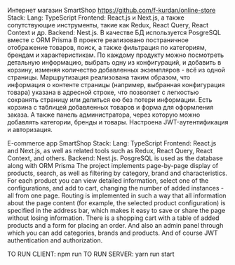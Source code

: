 Интернет магазин SmartShop https://github.com/f-kurdan/online-store
	Stack:
	Lang: TypeScript
	Frontend: React.js и Next.js, а также сопутствующие инструменты, такие как Redux, React Query, React Context и др.
	Backend: Nest.js. В качестве БД используется PosgreSQL вместе с ORM Prisma
	В проекте реализовано постраничное отображение товаров, поиск, а также фильтрация по категориям, брендам и характеристикам. По каждому продукту можно посмотреть детальную информацию, выбрать одну из конфигураций, и добавить в корзину, изменяя количество добавленных экземпляров - всё из одной страницы.
Маршрутизация реализована таким образом, что информация о контенте страницы (например, выбранная конфигурация товара) указана в адресной строке, что позволяет с легкостью сохранять страницу или делиться ею без потери информации.
Есть корзина с таблицей добавленных товаров и форма для оформления заказа. А также панель администратора, через которую можно добавлять категории, бренды и товары.
Настроена JWT-аутентификация и авторизация.

E-commerce app SmartShop
	Stack:
	Lang: TypeScript
	Frontend: React.js and Next.js, as well as related tools such as Redux, React Query, React Context, and others.
	Backend: Nest.js. PosgreSQL is used as the database along with ORM Prisma
	The project implements page-by-page display of products, search, as well as filtering by category, brand and characteristics. For each product you can view detailed information, select one of the configurations, and add to cart, changing the number of added instances - all from one page.
Routing is implemented in such a way that all information about the page content (for example, the selected product configuration) is specified in the address bar, which makes it easy to save or share the page without losing information.
There is a shopping cart with a table of added products and a form for placing an order. And also an admin panel through which you can add categories, brands and products.
And of course JWT authentication and authorization.

TO RUN CLIENT: npm run
TO RUN SERVER: yarn run start
